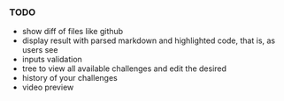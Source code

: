 ### TODO

- show diff of files like github
- display result with parsed markdown and highlighted code, that is, as users see
- inputs validation
- tree to view all available challenges and edit the desired
- history of your challenges
- video preview
